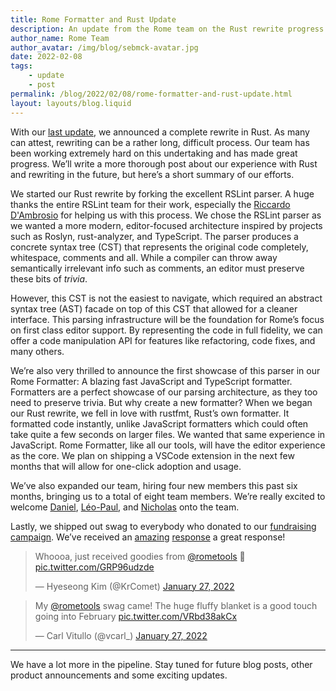 ```yaml
---
title: Rome Formatter and Rust Update
description: An update from the Rome team on the Rust rewrite progress
author_name: Rome Team
author_avatar: /img/blog/sebmck-avatar.jpg
date: 2022-02-08
tags:
	- update
	- post
permalink: /blog/2022/02/08/rome-formatter-and-rust-update.html
layout: layouts/blog.liquid
---
```


With our [last update](https://rome.tools/blog/2021/09/21/rome-will-be-rewritten-in-rust), we announced a complete rewrite in Rust. As many can attest, rewriting can be a rather long, difficult process. Our team has been working extremely hard on this undertaking and has made great progress. We’ll write a more thorough post about our experience with Rust and rewriting in the future, but here’s a short summary of our efforts.

We started our Rust rewrite by forking the excellent RSLint parser. A huge thanks the entire RSLint team for their work, especially the [Riccardo D'Ambrosio](https://github.com/RDambrosio016) for helping us with this process. We chose the RSLint parser as we wanted a more modern, editor-focused architecture inspired by projects such as Roslyn, rust-analyzer, and TypeScript. The parser produces a concrete syntax tree (CST) that represents the original code completely, whitespace, comments and all. While a compiler can throw away semantically irrelevant info such as comments, an editor must preserve these bits of *trivia*.

However, this CST is not the easiest to navigate, which required an abstract syntax tree (AST) facade on top of this CST that allowed for a cleaner interface. This parsing infrastructure will be the foundation for Rome’s focus on first class editor support. By representing the code in full fidelity, we can offer a code manipulation API for features like refactoring, code fixes, and many others.

We’re also very thrilled to announce the first showcase of this parser in our Rome Formatter: A blazing fast JavaScript and TypeScript formatter. Formatters are a perfect showcase of our parsing architecture, as they too need to preserve trivia. But why create a new formatter? When we began our Rust rewrite, we fell in love with rustfmt, Rust’s own formatter. It formatted code instantly, unlike JavaScript formatters which could often take quite a few seconds on larger files. We wanted that same experience in JavaScript. Rome Formatter, like all our tools, will have the editor experience as the core. We plan on shipping a VSCode extension in the next few months that will allow for one-click adoption and usage.

We’ve also expanded our team, hiring four new members this past six months, bringing us to a total of eight team members. We’re really excited to welcome [Daniel](https://github.com/xunilrj), [Léo-Paul](https://github.com/leops), and [Nicholas](https://github.com/NicholasLYang) onto the team.

Lastly, we shipped out swag to everybody who donated to our [fundraising campaign](https://rome.tools/funding/). We’ve received an [amazing](https://twitter.com/KrComet/status/1486556451011444737) [response](https://twitter.com/vcarl_/status/1486723806269874177) a great response!

<blockquote class="twitter-tweet"><p lang="en" dir="ltr">Whoooa, just received goodies from <a href="https://twitter.com/rometools?ref_src=twsrc%5Etfw">@rometools</a> 🤩 <a href="https://t.co/GRP96udzde">pic.twitter.com/GRP96udzde</a></p>&mdash; Hyeseong Kim (@KrComet) <a href="https://twitter.com/KrComet/status/1486556451011444737?ref_src=twsrc%5Etfw">January 27, 2022</a></blockquote>

<blockquote class="twitter-tweet"><p lang="en" dir="ltr">My <a href="https://twitter.com/rometools?ref_src=twsrc%5Etfw">@rometools</a> swag came! The huge fluffy blanket is a good touch going into February <a href="https://t.co/VRbd38akCx">pic.twitter.com/VRbd38akCx</a></p>&mdash; Carl Vitullo (@vcarl_) <a href="https://twitter.com/vcarl_/status/1486723806269874177?ref_src=twsrc%5Etfw">January 27, 2022</a></blockquote>



---

We have a lot more in the pipeline. Stay tuned for future blog posts, other product announcements and some exciting updates.

<script async src="https://platform.twitter.com/widgets.js" charset="utf-8"></script> 